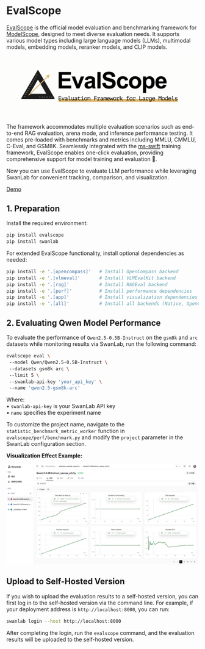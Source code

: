 # EvalScope  

[EvalScope](https://github.com/modelscope/evalscope) is the official model evaluation and benchmarking framework for [ModelScope](https://modelscope.cn/), designed to meet diverse evaluation needs. It supports various model types including large language models (LLMs), multimodal models, embedding models, reranker models, and CLIP models.  

![evalscope-logo](./evalscope/logo.png)  

The framework accommodates multiple evaluation scenarios such as end-to-end RAG evaluation, arena mode, and inference performance testing. It comes pre-loaded with benchmarks and metrics including MMLU, CMMLU, C-Eval, and GSM8K. Seamlessly integrated with the [ms-swift](https://github.com/modelscope/ms-swift) training framework, EvalScope enables one-click evaluation, providing comprehensive support for model training and evaluation 🚀.  

Now you can use EvalScope to evaluate LLM performance while leveraging SwanLab for convenient tracking, comparison, and visualization.  

[Demo](https://swanlab.cn/@ShaohonChen/perf_benchmark/charts)  

## 1. Preparation  

Install the required environment:  

```bash  
pip install evalscope  
pip install swanlab  
```  

For extended EvalScope functionality, install optional dependencies as needed:  

```bash  
pip install -e '.[opencompass]'   # Install OpenCompass backend  
pip install -e '.[vlmeval]'       # Install VLMEvalKit backend  
pip install -e '.[rag]'           # Install RAGEval backend  
pip install -e '.[perf]'          # Install performance dependencies  
pip install -e '.[app]'           # Install visualization dependencies  
pip install -e '.[all]'           # Install all backends (Native, OpenCompass, VLMEvalKit, RAGEval)  
```  

## 2. Evaluating Qwen Model Performance  

To evaluate the performance of `Qwen2.5-0.5B-Instruct` on the `gsm8k` and `arc` datasets while monitoring results via SwanLab, run the following command:  

```bash  {5,6}
evalscope eval \  
 --model Qwen/Qwen2.5-0.5B-Instruct \  
 --datasets gsm8k arc \  
 --limit 5 \  
 --swanlab-api-key 'your_api_key' \  
 --name 'qwen2.5-gsm8k-arc'  
```  

Where:  
• `swanlab-api-key` is your SwanLab API key  
• `name` specifies the experiment name  

To customize the project name, navigate to the `statistic_benchmark_metric_worker` function in `evalscope/perf/benchmark.py` and modify the `project` parameter in the SwanLab configuration section.  

**Visualization Effect Example:**

![](./evalscope/show.png)

## Upload to Self-Hosted Version  

If you wish to upload the evaluation results to a self-hosted version, you can first log in to the self-hosted version via the command line. For example, if your deployment address is `http://localhost:8000`, you can run:  

```bash  
swanlab login --host http://localhost:8000  
```  

After completing the login, run the `evalscope` command, and the evaluation results will be uploaded to the self-hosted version.